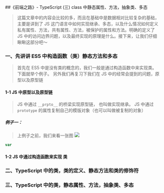 ##《前端之路》- TypeScript (三) class 中静态属性、方法，抽象类、多态

> 这篇文章中的内容会比较的多，而且在基础中是数据相对比较复杂的基础，主要是讲到了 JS 这门语言中如何实现继承、多态，以及什么情况如何定义 私有属性、方法，共有属性、方法，被保护的属性和方法。明确的定义了 JS 中的访问边界问题，以及最终实现的原理是什么。接下来，让我们仔细瞅瞅这部分吧～

### 一、先讲讲 ES5 中构造函数（类）静态方法和多态

> 首先在 ES5 中是没有类的概念的，我们一般是通过构造函数中来实现类。下面就举个例子。
> 另外我们再复习下我们在 JS 中的经常会提到的问题，原型以及原型链

#### 1-1 JS 中原型以及原型链

> JS 中通过 `__prpto__` 的桥梁实现原型链， 也叫做实现继承。
> JS 中通过 `prototype` 的属性复制自己的模版对象（也可以叫做被复制的对象）

##### 例子一：

> 上例子之前，我们来看一张图
> ![](https://img2020.cnblogs.com/blog/675289/202003/675289-20200321232508577-671349333.jpg)

```javascript
var
```

#### 1-2 JS 中通过构造函数来实现 类

### 二、TypeScript 中的类，类的定义、静态方法和类的修饰符

### 三、TypeScript 中的类，静态属性、方法，抽象类、多态
